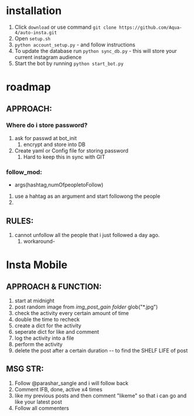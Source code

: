 # installation

1. Click `download` or use command `git clone https://github.com/Aqua-4/auto-insta.git`
2. Open `setup.sh`
3. `python account_setup.py` - and follow instructions
4. To update the database run `python sync_db.py` - this will store your current instagram audience
5. Start the bot by running `python start_bot.py`


# roadmap
## APPROACH:

### Where do i store password?

1. ask for passwd at bot_init
   1. encrypt and store into DB
2. Create yaml or Config file for storing password
   1. Hard to keep this in sync with GIT


### follow_mod:

*  args(hashtag,numOfpeopletoFollow)

1. use a hahtag as an argument and start followong the people
2. 


## RULES:

1. cannot unfollow all the people that i just followed a day ago.
    1. workaround-

# Insta Mobile

## APPROACH & FUNCTION:

1. start at midnight
2. post random image from *img_post_gain folder* glob("*.jpg")
3. check the activity every certain amount of time
4. double the time to recheck 
5. create a dict for the activity 
6. seperate dict for like and comment
7. log the activity into a file
8. perform the activity 
9. delete the post after a certain duration -- to find the SHELF LIFE of post


## MSG STR:

1. Follow @parashar_sangle and i will follow back 
2. Comment IFB, done, active x4 times
3. like my previous posts and then comment "likeme" so that i can go and like your latest post
4. Follow all commenters
   